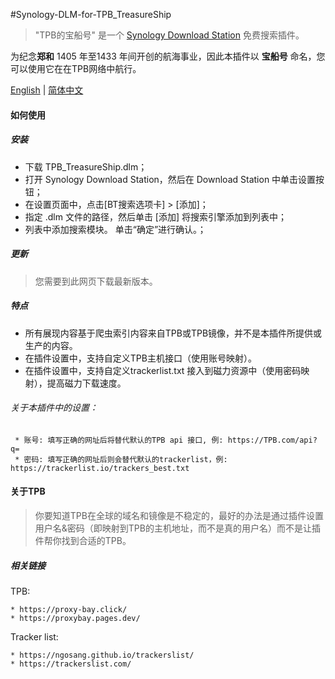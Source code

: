 #Synology-DLM-for-TPB_TreasureShip

> "TPB的宝船号" 是一个 [Synology Download Station](https://www.synology.com/en-global/dsm/packages/DownloadStation) 免费搜索插件。

为纪念<b>郑和</b> 1405 年至1433 年间开创的航海事业，因此本插件以 <b>宝船号</b> 命名，您可以使用它在在TPB网络中航行。

[English](README.cn.md) | [简体中文](README.cn.md)


#### 如何使用

##### 安装

* 下载 TPB_TreasureShip.dlm；
* 打开 Synology Download Station，然后在 Download Station 中单击设置按钮；
* 在设置页面中，点击[BT搜索选项卡] > [添加]；
* 指定 .dlm 文件的路径，然后单击 [添加] 将搜索引擎添加到列表中；
* 列表中添加搜索模块。 单击“确定”进行确认。；
  
##### 更新

> 您需要到此网页下载最新版本。


##### 特点

+ 所有展现内容基于爬虫索引内容来自TPB或TPB镜像，并不是本插件所提供或生产的内容。
+ 在插件设置中，支持自定义TPB主机接口（使用账号映射）。
+ 在插件设置中，支持自定义trackerlist.txt 接入到磁力资源中（使用密码映射），提高磁力下载速度。

###### 关于本插件中的设置：

     * 账号: 填写正确的网址后将替代默认的TPB api 接口, 例: https://TPB.com/api?q=
     * 密码: 填写正确的网址后则会替代默认的trackerlist，例: https://trackerlist.io/trackers_best.txt


#### 关于TPB

> 你要知道TPB在全球的域名和镜像是不稳定的，最好的办法是通过插件设置用户名&密码（即映射到TPB的主机地址，而不是真的用户名）而不是让插件帮你找到合适的TPB。



##### 相关链接

TPB:

    * https://proxy-bay.click/
    * https://proxybay.pages.dev/
 
 
Tracker list:

    * https://ngosang.github.io/trackerslist/
    * https://trackerslist.com/